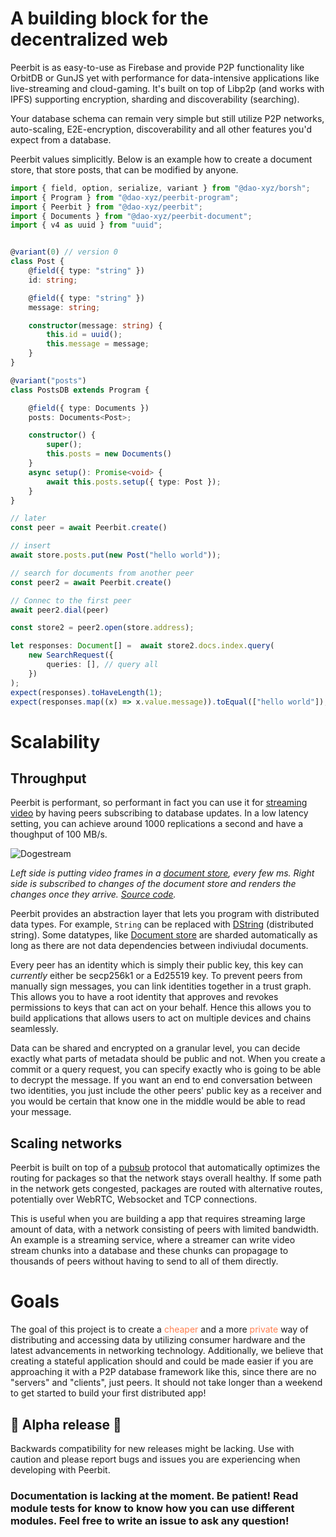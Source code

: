 # A building block for the decentralized web
Peerbit is as easy-to-use as Firebase and provide P2P functionality like OrbitDB or GunJS yet with performance for data-intensive applications like live-streaming and cloud-gaming. It's built on top of Libp2p (and works with IPFS) supporting encryption, sharding and discoverability (searching). 

Your database schema can remain very simple but still utilize P2P networks, auto-scaling, E2E-encryption, discoverability and all other features you'd expect from a database. 

Peerbit values simplicitly. Below is an example how to create a document store, that store posts, that can be modified by anyone.

```typescript 
import { field, option, serialize, variant } from "@dao-xyz/borsh";
import { Program } from "@dao-xyz/peerbit-program";
import { Peerbit } from "@dao-xyz/peerbit";
import { Documents } from "@dao-xyz/peerbit-document";
import { v4 as uuid } from "uuid";


@variant(0) // version 0
class Post {
    @field({ type: "string" })
    id: string;

    @field({ type: "string" })
    message: string;

    constructor(message: string) {
        this.id = uuid();
		this.message = message;
    }
}

@variant("posts")
class PostsDB extends Program {

    @field({ type: Documents })
    posts: Documents<Post>;

    constructor() {
        super();
        this.posts = new Documents()
    }
    async setup(): Promise<void> {
        await this.posts.setup({ type: Post });
    }
}

// later 
const peer = await Peerbit.create()

// insert
await store.posts.put(new Post("hello world"));

// search for documents from another peer
const peer2 = await Peerbit.create()

// Connec to the first peer
await peer2.dial(peer) 

const store2 = peer2.open(store.address);

let responses: Document[] =  await store2.docs.index.query(
    new SearchRequest({
        queries: [], // query all
    })
);
expect(responses).toHaveLength(1);
expect(responses.map((x) => x.value.message)).toEqual(["hello world"]);
```


# Scalability

## Throughput
Peerbit is performant, so performant in fact you can use it for [streaming video](https://stream.dao.xyz) by having peers subscribing to database updates. In a low latency setting, you can achieve around 1000 replications a second and have a thoughput of 100 MB/s. 

![Dogestream](/videostream.gif)

*Left side is putting video frames in a [document store](https://github.com/dao-xyz/peerbit-examples/blob/master/packages/live-streaming/frontend/src/media/database.ts), every few ms. Right side is subscribed to changes of the document store and renders the changes once they arrive. [Source code](https://github.com/dao-xyz/peerbit-examples/tree/master/packages/live-streaming).*

Peerbit provides an abstraction layer that lets you program with distributed data types. For example, ```String``` can be replaced with [DString](./packages/programs/data/string) (distributed string). Some datatypes, like [Document store](./packages/programs/data/document) are sharded automatically as long as there are not data dependencies between indiviudal documents.

Every peer has an identity which is simply their public key, this key can *currently* either be secp256k1 or a Ed25519 key. To prevent peers from manually sign messages, you can link identities together in a trust graph. This allows you to have a root identity that approves and revokes permissions to keys that can act on your behalf. Hence this allows you to build applications that allows users to act on multiple devices and chains seamlessly.
 
Data can be shared and encrypted on a granular level, you can decide exactly what parts of metadata should be public and not. When you create a commit or a query request, you can specify exactly who is going to be able to decrypt the message. If you want an end to end conversation between two identities, you just include the other peers' public key as a receiver and you would be certain that know one in the middle would be able to read your message.

## Scaling networks
Peerbit is built on top of a [pubsub](./../packages/libp2p/direct-sub/) protocol that automatically optimizes the routing for packages so that the network stays overall healthy. If some path in the network gets congested, packages are routed with alternative routes, potentially over WebRTC, Websocket and TCP connections. 

This is useful when you are building a app that requires streaming large amount of data, with a network consisting of peers with limited bandwidth. An example is a streaming service, where a streamer can write video stream chunks into a database and these chunks can propagage to thousands of peers without having to send to all of them directly.


# Goals
The goal of this project is to create a  <span style="color:coral;">cheaper</span> and a more <span style="color:coral;">private</span> way of distributing and accessing data by utilizing consumer hardware and the latest advancements in networking technology. Additionally, we believe that creating a stateful application should and could be made easier if you are approaching it with a P2P database framework like this, since there are no "servers" and "clients", just peers. It should not take longer than a weekend to get started to build your first distributed app!



## 🚧 Alpha release  🚧
Backwards compatibility for new releases might be lacking. Use with caution and please report bugs and issues you are experiencing when developing with Peerbit. 

### Documentation is lacking at the moment. Be patient! Read module tests for know to know how you can use different modules. Feel free to write an issue to ask any question!  


